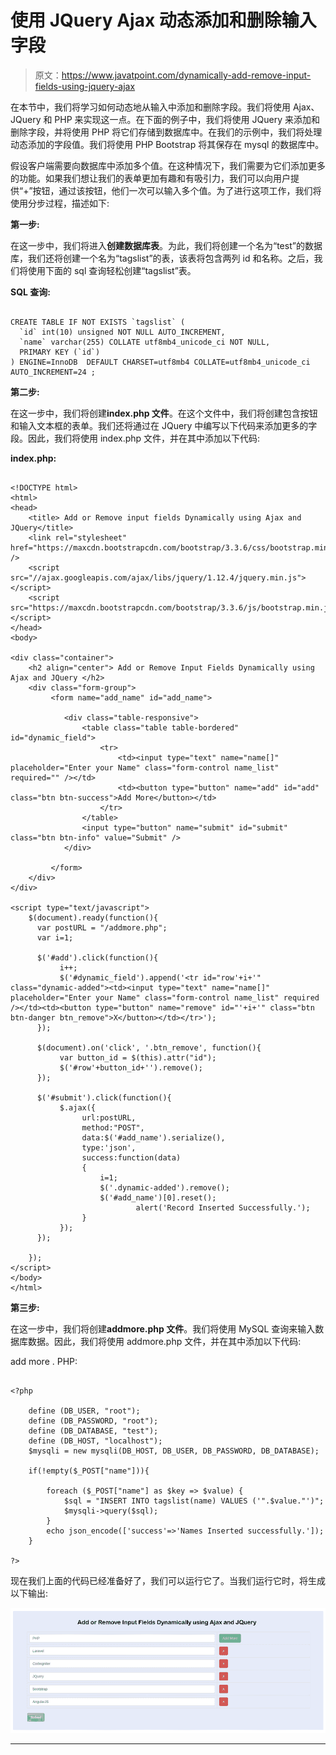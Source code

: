 # 使用 JQuery Ajax 动态添加和删除输入字段

> 原文：<https://www.javatpoint.com/dynamically-add-remove-input-fields-using-jquery-ajax>

在本节中，我们将学习如何动态地从输入中添加和删除字段。我们将使用 Ajax、JQuery 和 PHP 来实现这一点。在下面的例子中，我们将使用 JQuery 来添加和删除字段，并将使用 PHP 将它们存储到数据库中。在我们的示例中，我们将处理动态添加的字段值。我们将使用 PHP Bootstrap 将其保存在 mysql 的数据库中。

假设客户端需要向数据库中添加多个值。在这种情况下，我们需要为它们添加更多的功能。如果我们想让我们的表单更加有趣和有吸引力，我们可以向用户提供“+”按钮，通过该按钮，他们一次可以输入多个值。为了进行这项工作，我们将使用分步过程，描述如下:

**第一步:**

在这一步中，我们将进入**创建数据库表**。为此，我们将创建一个名为“test”的数据库，我们还将创建一个名为“tagslist”的表，该表将包含两列 id 和名称。之后，我们将使用下面的 sql 查询轻松创建“tagslist”表。

**SQL 查询:**

```

CREATE TABLE IF NOT EXISTS `tagslist` (
  `id` int(10) unsigned NOT NULL AUTO_INCREMENT,
  `name` varchar(255) COLLATE utf8mb4_unicode_ci NOT NULL,
  PRIMARY KEY (`id`)
) ENGINE=InnoDB  DEFAULT CHARSET=utf8mb4 COLLATE=utf8mb4_unicode_ci AUTO_INCREMENT=24 ;

```

**第二步:**

在这一步中，我们将创建**index.php 文件**。在这个文件中，我们将创建包含按钮和输入文本框的表单。我们还将通过在 JQuery 中编写以下代码来添加更多的字段。因此，我们将使用 index.php 文件，并在其中添加以下代码:

**index.php:**

```

<!DOCTYPE html>
<html>
<head>
    <title> Add or Remove input fields Dynamically using Ajax and JQuery</title>
    <link rel="stylesheet" href="https://maxcdn.bootstrapcdn.com/bootstrap/3.3.6/css/bootstrap.min.css" />  
    <script src="//ajax.googleapis.com/ajax/libs/jquery/1.12.4/jquery.min.js"></script>
    <script src="https://maxcdn.bootstrapcdn.com/bootstrap/3.3.6/js/bootstrap.min.js"></script>
</head>
<body>

<div class="container">
    <h2 align="center"> Add or Remove Input Fields Dynamically using Ajax and JQuery </h2>  
    <div class="form-group">
         <form name="add_name" id="add_name">

            <div class="table-responsive">  
                <table class="table table-bordered" id="dynamic_field">  
                    <tr>  
                        <td><input type="text" name="name[]" placeholder="Enter your Name" class="form-control name_list" required="" /></td>  
                        <td><button type="button" name="add" id="add" class="btn btn-success">Add More</button></td>  
                    </tr>  
                </table>  
                <input type="button" name="submit" id="submit" class="btn btn-info" value="Submit" />  
            </div>

         </form>  
    </div> 
</div>

<script type="text/javascript">
    $(document).ready(function(){      
      var postURL = "/addmore.php";
      var i=1;  

      $('#add').click(function(){  
           i++;  
           $('#dynamic_field').append('<tr id="row'+i+'" class="dynamic-added"><td><input type="text" name="name[]" placeholder="Enter your Name" class="form-control name_list" required /></td><td><button type="button" name="remove" id="'+i+'" class="btn btn-danger btn_remove">X</button></td></tr>');  
      });

      $(document).on('click', '.btn_remove', function(){  
           var button_id = $(this).attr("id");   
           $('#row'+button_id+'').remove();  
      });  

      $('#submit').click(function(){            
           $.ajax({  
                url:postURL,  
                method:"POST",  
                data:$('#add_name').serialize(),
                type:'json',
                success:function(data)  
                {
                  	i=1;
                  	$('.dynamic-added').remove();
                  	$('#add_name')[0].reset();
    				        alert('Record Inserted Successfully.');
                }  
           });  
      });

    });  
</script>
</body>
</html>

```

**第三步:**

在这一步中，我们将创建**addmore.php 文件**。我们将使用 MySQL 查询来输入数据库数据。因此，我们将使用 addmore.php 文件，并在其中添加以下代码:

add more . PHP:

```

<?php

	define (DB_USER, "root");
	define (DB_PASSWORD, "root");
	define (DB_DATABASE, "test");
	define (DB_HOST, "localhost");
	$mysqli = new mysqli(DB_HOST, DB_USER, DB_PASSWORD, DB_DATABASE);

	if(!empty($_POST["name"])){

		foreach ($_POST["name"] as $key => $value) {
			$sql = "INSERT INTO tagslist(name) VALUES ('".$value."')";
			$mysqli->query($sql);
		}
		echo json_encode(['success'=>'Names Inserted successfully.']);
	}

?>

```

现在我们上面的代码已经准备好了，我们可以运行它了。当我们运行它时，将生成以下输出:

![Dynamically Add Remove input fields using JQuery Ajax](img/8bcad5e3dc18c93b0bf966d151e6e245.png)

* * *